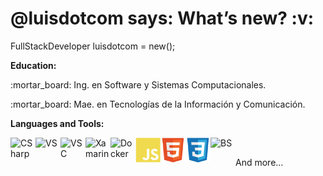 <h1> @luisdotcom says: What’s new? :v:</h1>


FullStackDeveloper luisdotcom = new();

<b>Education: </b>
<p>:mortar_board: Ing. en Software y Sistemas Computacionales.</p>
<p>:mortar_board: Mae. en Tecnologías de la Información y Comunicación.</p>
 
<b>Languages and Tools:</b> 
<div style="display: flex;">
  <img align="left" alt="CSharp" height="40" width="40" src="https://www.onlinebooksreview.com/uploads/blog_images/2018/01/27_c-sharp-logo-filled.png"> 
  <img align="left" alt="VS" height="40" width="40" src="https://upload.wikimedia.org/wikipedia/commons/thumb/c/cd/Visual_Studio_2017_Logo.svg/1200px-Visual_Studio_2017_Logo.svg.png"> 
  <img align="left" alt="VSC" height="40" width="40" src="https://upload.wikimedia.org/wikipedia/commons/thumb/2/2d/Visual_Studio_Code_1.18_icon.svg/1200px-Visual_Studio_Code_1.18_icon.svg.png"> 
  <img align="left" alt="Xamarin" height="40" width="40" src="https://cdn.freebiesupply.com/logos/large/2x/xamarin-logo-svg-vector.svg">
  <img align="left" alt="Docker" height="40" width="40" src="https://cdn-icons-png.flaticon.com/512/919/919853.png"> 
  <img align="left" alt="JavaScript" height="40" width="40" src="https://raw.githubusercontent.com/devicons/devicon/master/icons/javascript/javascript-plain.svg">  
  <img align="left" alt="HTML" height="40" width="40" src="https://raw.githubusercontent.com/devicons/devicon/master/icons/html5/html5-original.svg">
  <img align="left" alt="CSS" height="40" width="40" src="https://raw.githubusercontent.com/devicons/devicon/master/icons/css3/css3-original.svg">
  <img align="left" alt="BS" height="40" width="40" src="https://avatars.githubusercontent.com/u/2918581?s=280&v=4">

  <p><br/>And more...</p>
</div> 

